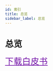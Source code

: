 ```yaml
---
id: 索引
title: 总览
sidebar_label: 总览
---
```


# 总览

<a href="https://raw.githubusercontent.com/DataHighway-com/whitepaper/master/v1/whitepaper.pdf" class="download-whitepaper" style="font-size:2em; color: #7719AA !important">下载白皮书</a>

